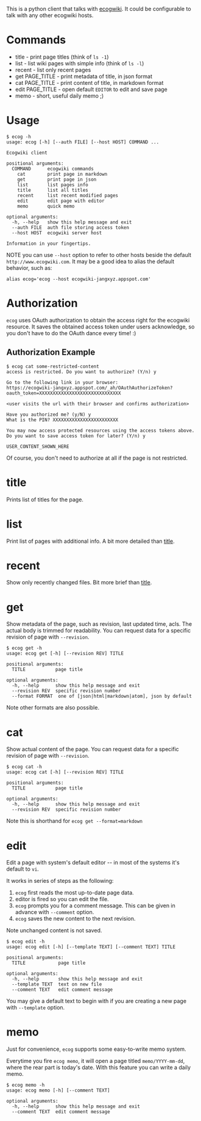 
This is a python client that talks with [ecogwiki](http://ecogwiki.com/). It could be configurable to talk with any other ecogwiki hosts.

# Commands

* title  - print page titles (think of `ls -1`)
* list   - list wiki pages with simple info (think of `ls -l`)
* recent - list only recent pages
* get PAGE_TITLE  - print metadata of title, in json format
* cat PAGE_TITLE  - print content of title, in markdown format
* edit PAGE_TITLE - open default `EDITOR` to edit and save page
* memo            - short, useful daily memo ;)


# Usage

	$ ecog -h
	usage: ecog [-h] [--auth FILE] [--host HOST] COMMAND ...

	Ecogwiki client

	positional arguments:
	  COMMAND      ecogwiki commands
		cat        print page in markdown
		get        print page in json
		list       list pages info
		title      list all titles
		recent     list recent modified pages
		edit       edit page with editor
		memo       quick memo

	optional arguments:
	  -h, --help   show this help message and exit
	  --auth FILE  auth file storing access token
	  --host HOST  ecogwiki server host

	Information in your fingertips.


NOTE you can use `--host` option to refer to other hosts beside the default `http://www.ecogwiki.com`.
It may be a good idea to alias the default behavior, such as:

	alias ecog='ecog --host ecogwiki-jangxyz.appspot.com'

# Authorization

`ecog` uses OAuth authorization to obtain the access right for the ecogwiki resource. It saves the obtained access token under users acknowledge, so you don't have to do the OAuth dance every time! :)

## Authorization Example

	$ ecog cat some-restricted-content
	access is restricted. Do you want to authorize? (Y/n) y

	Go to the following link in your browser:
	https://ecogwiki-jangxyz.appspot.com/_ah/OAuthAuthorizeToken?oauth_token=XXXXXXXXXXXXXXXXXXXXXXXXXXXXXX

`<user visits the url with their browser and confirms authorization>`

	Have you authorized me? (y/N) y
	What is the PIN? XXXXXXXXXXXXXXXXXXXXXXXX

	You may now access protected resources using the access tokens above.
	Do you want to save access token for later? (Y/n) y

	USER_CONTENT_SHOWN_HERE


Of course, you don't need to authorize at all if the page is not restricted.


# title

Prints list of titles for the page.


# list

Print list of pages with additional info. A bit more detailed than [title](#title).

# recent

Show only recently changed files. Bit more brief than [title](#title).

# get 

Show metadata of the page, such as revision, last updated time, acls. The actual body is trimmed for readability.
You can request data for a specific revision of page with `--revision`.

	$ ecog get -h
	usage: ecog get [-h] [--revision REV] TITLE

	positional arguments:
	  TITLE           page title

	optional arguments:
	  -h, --help      show this help message and exit
	  --revision REV  specific revision number
      --format FORMAT  one of [json|html|markdown|atom], json by default

Note other formats are also possible.

# cat

Show actual content of the page. 
You can request data for a specific revision of page with `--revision`.

	$ ecog cat -h
	usage: ecog cat [-h] [--revision REV] TITLE

	positional arguments:
	  TITLE           page title

	optional arguments:
	  -h, --help      show this help message and exit
	  --revision REV  specific revision number

Note this is shorthand for `ecog get --format=markdown`

# edit

Edit a page with system's default editor -- in most of the systems it's default to `vi`.

It works in series of steps as the following:

1. `ecog` first reads the most up-to-date page data.
2. editor is fired so you can edit the file.
3. `ecog` prompts you for a comment message. This can be given in advance with `--comment` option.
4. `ecog` saves the new content to the next revision.

Note unchanged content is not saved.

	$ ecog edit -h
	usage: ecog edit [-h] [--template TEXT] [--comment TEXT] TITLE

	positional arguments:
	  TITLE            page title

	optional arguments:
	  -h, --help       show this help message and exit
	  --template TEXT  text on new file
	  --comment TEXT   edit comment message

You may give a default text to begin with if you are creating a new page with `--template` option.


# memo

Just for convenience, `ecog` supports some easy-to-write memo system.

Everytime you fire `ecog memo`, it will open a page titled `memo/YYYY-mm-dd`, where the rear part is today's date.
With this feature you can write a daily memo.

	$ ecog memo -h
	usage: ecog memo [-h] [--comment TEXT]

	optional arguments:
	  -h, --help      show this help message and exit
	  --comment TEXT  edit comment message


